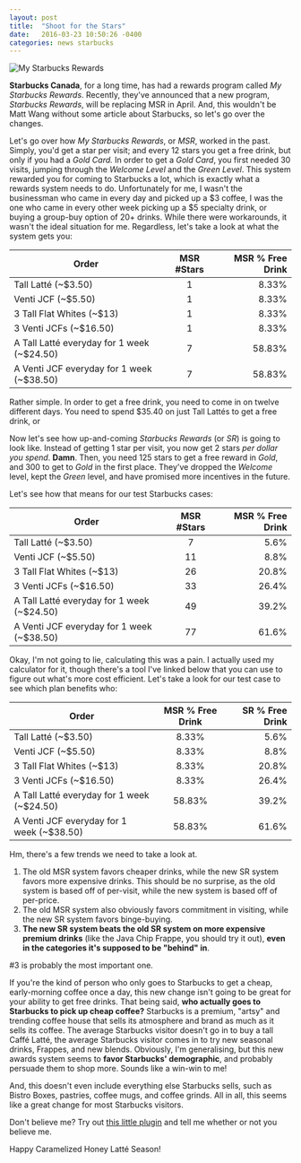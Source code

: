 ```yaml
---
layout: post
title:  "Shoot for the Stars"
date:   2016-03-23 10:50:26 -0400
categories: news starbucks
---
```


![My Starbucks Rewards](http://matthewwang.me/blog/img/2016-03-23-MSR.png "My Starbucks Rewards")

**Starbucks Canada**, for a long time, has had a rewards program called *My Starbucks Rewards*. Recently, they've announced that a new program, *Starbucks Rewards*, will be replacing MSR in April. And, this wouldn't be Matt Wang without some article about Starbucks, so let's go over the changes.

Let's go over how *My Starbucks Rewards*, or *MSR*, worked in the past. Simply, you'd get a star per visit; and every 12 stars you get a free drink, but only if you had a *Gold Card.* In order to get a *Gold Card*, you first needed 30 visits, jumping through the *Welcome Level* and the *Green Level*. This system rewarded you for coming to Starbucks a lot, which is exactly what a rewards system needs to do. Unfortunately for me, I wasn't the businessman who came in every day and picked up a $3 coffee, I was the one who came in every other week picking up a $5 specialty drink, or buying a group-buy option of 20+ drinks. While there were workarounds, it wasn't the ideal situation for me. Regardless, let's take a look at what the system gets you:

| Order            | MSR #Stars    | MSR % Free Drink  |
| -----------------|:-------------:| -----:|
| Tall Latté (~$3.50) | 1          | 8.33% |
| Venti JCF (~$5.50)  | 1          | 8.33% |
| 3 Tall Flat Whites (~$13)    | 1 | 8.33% |
| 3 Venti JCFs (~$16.50)       | 1 | 8.33% |
| A Tall Latté everyday for 1 week (~$24.50) | 7 | 58.83% |
| A Venti JCF everyday for 1 week (~$38.50) | 7 | 58.83% |

Rather simple. In order to get a free drink, you need to come in on twelve different days. You need to spend $35.40 on just Tall Lattés to get a free drink, or

Now let's see how up-and-coming *Starbucks Rewards* (or *SR*) is going to look like. Instead of getting 1 star per visit, you now get 2 stars *per dollar you spend*. **Damn**. Then, you need 125 stars to get a free reward in *Gold*, and 300 to get to *Gold* in the first place. They've dropped the *Welcome* level, kept the *Green* level, and have promised more incentives in the future.

Let's see how that means for our test Starbucks cases:

| Order            | MSR #Stars    | MSR % Free Drink  |
| -----------------|:-------------:| -----:|
| Tall Latté (~$3.50) | 7          | 5.6% |
| Venti JCF (~$5.50)  | 11         | 8.8% |
| 3 Tall Flat Whites (~$13)   | 26 | 20.8% |
| 3 Venti JCFs (~$16.50)      | 33 | 26.4% |
| A Tall Latté everyday for 1 week (~$24.50) | 49 | 39.2% |
| A Venti JCF everyday for 1 week (~$38.50) | 77 | 61.6% |

Okay, I'm not going to lie, calculating this was a pain. I actually used my calculator for it, though there's a tool I've linked below that you can use to figure out what's more cost efficient. Let's take a look for our test case to see which plan benefits who:

| Order                                      | MSR % Free Drink | SR % Free Drink |
| -------------------------------------------|:----------------:| -----:|
| Tall Latté (~$3.50)                        | 8.33%            | 5.6%  |
| Venti JCF (~$5.50)                         | 8.33%            | 8.8%  |
| 3 Tall Flat Whites (~$13)                  | 8.33%            | 20.8% |
| 3 Venti JCFs (~$16.50)                     | 8.33%            | 26.4% |
| A Tall Latté everyday for 1 week (~$24.50) | 58.83%           | 39.2% |
| A Venti JCF everyday for 1 week (~$38.50)  | 58.83%           | 61.6% |

Hm, there's a few trends we need to take a look at.
1. The old MSR system favors cheaper drinks, while the new SR system favors more expensive drinks. This should be no surprise, as the old system is based off of per-visit, while the new system is based off of per-price.
2. The old MSR system also obviously favors commitment in visiting, while the new SR system favors binge-buying.
3. **The new SR system beats the old SR system on more expensive premium drinks** (like the Java Chip Frappe, you should try it out), **even in the categories it's supposed to be "behind" in**.

#3 is probably the most important one.

If you're the kind of person who only goes to Starbucks to get a cheap, early-morning coffee once a day, this new change isn't going to be great for your ability to get free drinks. That being said, **who actually goes to Starbucks to pick up cheap coffee?** Starbucks is a premium, "artsy" and trending coffee house that sells its atmosphere and brand as much as it sells its coffee. The average Starbucks visitor doesn't go in to buy a tall Caffé Latté, the average Starbucks visitor comes in to try new seasonal drinks, Frappes, and new blends. Obviously, I'm generalising, but this new awards system seems to **favor Starbucks' demographic**, and probably persuade them to shop more. Sounds like a win-win to me!

And, this doesn't even include everything else Starbucks sells, such as Bistro Boxes, pastries, coffee mugs, and coffee grinds. All in all, this seems like a great change for most Starbucks visitors.

Don't believe me? Try out [this little plugin](http://matthewwang.me/blog/scripts/starbucks-rewards/) and tell me whether or not you believe me.

Happy Caramelized Honey Latté Season!
